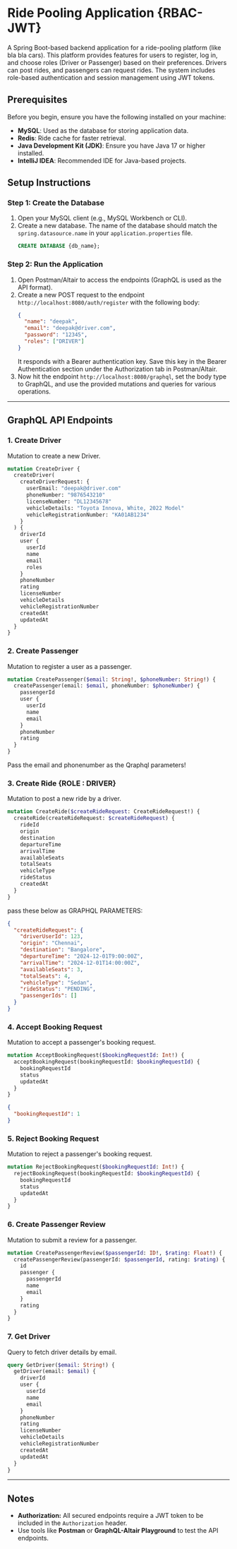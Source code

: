 
# Ride Pooling Application {RBAC-JWT}

A Spring Boot-based backend application for a ride-pooling platform (like bla bla cars). This platform provides features for users to register, log in, and choose roles (Driver or Passenger) based on their preferences. Drivers can post rides, and passengers can request rides. The system includes role-based authentication and session management using JWT tokens.

## Prerequisites

Before you begin, ensure you have the following installed on your machine:
- **MySQL**: Used as the database for storing application data.
- **Redis**: Ride cache for faster retrieval.
- **Java Development Kit (JDK)**: Ensure you have Java 17 or higher installed.
- **IntelliJ IDEA**: Recommended IDE for Java-based projects.

## Setup Instructions

### Step 1: Create the Database
1. Open your MySQL client (e.g., MySQL Workbench or CLI).
2. Create a new database. The name of the database should match the `spring.datasource.name` in your `application.properties` file.
   ```sql
   CREATE DATABASE {db_name};
   ```

### Step 2: Run the Application
1. Open Postman/Altair to access the endpoints (GraphQL is used as the API format).
2. Create a new POST request to the endpoint `http://localhost:8080/auth/register` with the following body:
   ```json
   {
     "name": "deepak",
     "email": "deepak@driver.com",
     "password": "12345",
     "roles": ["DRIVER"]
   }
   ```
   It responds with a Bearer authentication key. Save this key in the Bearer Authentication section under the Authorization tab in Postman/Altair.
3. Now hit the endpoint `http://localhost:8080/graphql`, set the body type to GraphQL, and use the provided mutations and queries for various operations.

---

## GraphQL API Endpoints

### 1. Create Driver
Mutation to create a new Driver.

```graphql
mutation CreateDriver {
  createDriver(
    createDriverRequest: {
      userEmail: "deepak@driver.com"
      phoneNumber: "9876543210"
      licenseNumber: "DL12345678"
      vehicleDetails: "Toyota Innova, White, 2022 Model"
      vehicleRegistrationNumber: "KA01AB1234"
    }
  ) {
    driverId
    user {
      userId
      name
      email
      roles
    }
    phoneNumber
    rating
    licenseNumber
    vehicleDetails
    vehicleRegistrationNumber
    createdAt
    updatedAt
  }
}
```

### 2. Create Passenger
Mutation to register a user as a passenger.

```graphql
mutation CreatePassenger($email: String!, $phoneNumber: String!) {
  createPassenger(email: $email, phoneNumber: $phoneNumber) {
    passengerId
    user {
      userId
      name
      email
    }
    phoneNumber
    rating
  }
}
```
Pass the email and phonenumber as the Qraphql parameters!

### 3. Create Ride {ROLE : DRIVER}
Mutation to post a new ride by a driver.

```graphql
mutation CreateRide($createRideRequest: CreateRideRequest!) {
  createRide(createRideRequest: $createRideRequest) {
    rideId
    origin
    destination
    departureTime
    arrivalTime
    availableSeats
    totalSeats
    vehicleType
    rideStatus
    createdAt
  }
}
```
pass these below as GRAPHQL PARAMETERS:
```json
{
  "createRideRequest": {
    "driverUserId": 123,
    "origin": "Chennai",
    "destination": "Bangalore",
    "departureTime": "2024-12-01T9:00:00Z",
    "arrivalTime": "2024-12-01T14:00:00Z",
    "availableSeats": 3,
    "totalSeats": 4,
    "vehicleType": "Sedan",
    "rideStatus": "PENDING",
    "passengerIds": []
  }
}
```

### 4. Accept Booking Request
Mutation to accept a passenger's booking request.

```graphql
mutation AcceptBookingRequest($bookingRequestId: Int!) {
  acceptBookingRequest(bookingRequestId: $bookingRequestId) {
    bookingRequestId
    status
    updatedAt
  }
}
```

```json
{
  "bookingRequestId": 1
}

```

### 5. Reject Booking Request
Mutation to reject a passenger's booking request.

```graphql
mutation RejectBookingRequest($bookingRequestId: Int!) {
  rejectBookingRequest(bookingRequestId: $bookingRequestId) {
    bookingRequestId
    status
    updatedAt
  }
}
```

### 6. Create Passenger Review
Mutation to submit a review for a passenger.

```graphql
mutation CreatePassengerReview($passengerId: ID!, $rating: Float!) {
  createPassengerReview(passengerId: $passengerId, rating: $rating) {
    id
    passenger {
      passengerId
      name
      email
    }
    rating
  }
}
```

### 7. Get Driver
Query to fetch driver details by email.

```graphql
query GetDriver($email: String!) {
  getDriver(email: $email) {
    driverId
    user {
      userId
      name
      email
    }
    phoneNumber
    rating
    licenseNumber
    vehicleDetails
    vehicleRegistrationNumber
    createdAt
    updatedAt
  }
}
```

---

## Notes
- **Authorization:** All secured endpoints require a JWT token to be included in the `Authorization` header.
- Use tools like **Postman** or **GraphQL-Altair Playground** to test the API endpoints.
